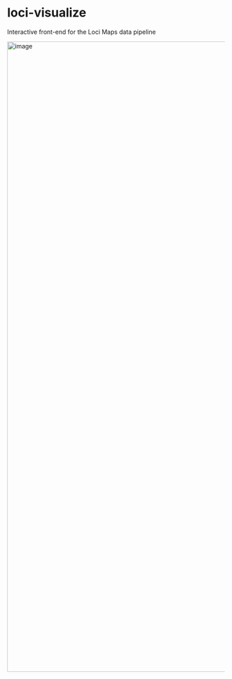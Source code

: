 # loci-visualize

Interactive front-end for the Loci Maps data pipeline

<img width="1460" alt="image" src="https://github.com/loci-maps/loci-visualize/assets/49251143/8fe9a8c9-d68f-43f0-9dae-022b8cc10f76">

